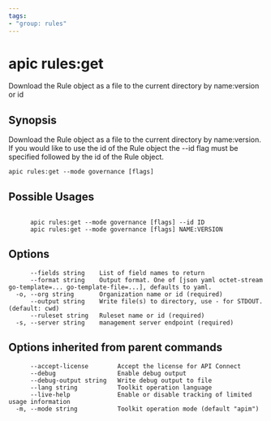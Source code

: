 ```yaml
---
tags:
- "group: rules"
---
```

# apic rules:get

Download the Rule object as a file to the current directory by name:version or id

## Synopsis

Download the Rule object as a file to the current directory by name:version. If you would like to use the id of the Rule object the --id flag must be specified followed by the id of the Rule object.

```
apic rules:get --mode governance [flags]
```

## Possible Usages

```

      apic rules:get --mode governance [flags] --id ID
      apic rules:get --mode governance [flags] NAME:VERSION

```

## Options

```
      --fields string    List of field names to return
      --format string    Output format. One of [json yaml octet-stream go-template=... go-template-file=...], defaults to yaml.
  -o, --org string       Organization name or id (required)
      --output string    Write file(s) to directory, use - for STDOUT. (default: cwd)
      --ruleset string   Ruleset name or id (required)
  -s, --server string    management server endpoint (required)
```

## Options inherited from parent commands

```
      --accept-license        Accept the license for API Connect
      --debug                 Enable debug output
      --debug-output string   Write debug output to file
      --lang string           Toolkit operation language
      --live-help             Enable or disable tracking of limited usage information
  -m, --mode string           Toolkit operation mode (default "apim")
```
